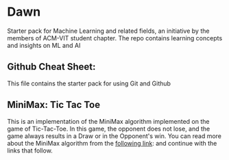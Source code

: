 # Dawn
Starter pack for Machine Learning and related fields, an initiative by the members of ACM-VIT student chapter. The repo contains learning concepts and insights on ML and AI

## Github Cheat Sheet:
This file contains the starter pack for using Git and Github

## MiniMax: Tic Tac Toe
This is an implementation of the MiniMax algorithm implemented on the game of Tic-Tac-Toe. In this game, the opponent does not lose, and the game always results in a Draw or in the Opponent's win. You can read more about the MiniMax algorithm from the [following link](https://www.geeksforgeeks.org/minimax-algorithm-in-game-theory-set-1-introduction/):
and continue with the links that follow.
